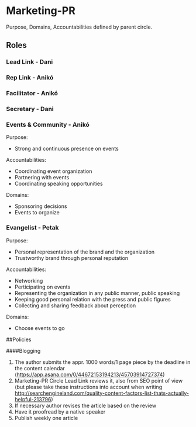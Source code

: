 # Marketing-PR

Purpose, Domains, Accountabilities defined by parent circle.

## Roles

### Lead Link - Dani
### Rep Link - Anikó
### Facilitator - Anikó
### Secretary - Dani

### Events & Community - Anikó

Purpose:
- Strong and continuous presence on events

Accountabilities:
- Coordinating event organization
- Partnering with events
- Coordinating speaking opportunities

Domains:
- Sponsoring decisions
- Events to organize

### Evangelist - Petak

Purpose:
- Personal representation of the brand and the organization
- Trustworthy brand through personal reputation

Accountabilities:
- Networking
- Perticipating on events
- Representing the organization in any public manner, public speaking
- Keeping good personal relation with the press and public figures
- Collecting and sharing feedback about perception

Domains:
- Choose events to go


##Policies

####Blogging
1. The author submits the appr. 1000 words/1 page piece by the deadline in the content calendar (https://app.asana.com/0/44672153194213/45703914727374)
2. Marketing-PR Circle Lead Link reviews it, also from SEO point of view (but please take these instructions into account when writing http://searchengineland.com/quality-content-factors-list-thats-actually-helpful-213796)
3. If necessary author revises the article based on the review
4. Have it proofread by a native speaker
5. Publish weekly one article
